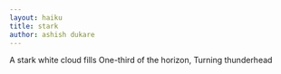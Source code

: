```yaml
---
layout: haiku
title: stark
author: ashish dukare
---
```


A stark white cloud fills
One-third of the horizon,
Turning thunderhead
